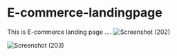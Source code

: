 # E-commerce-landingpage

This is E-commerce landing page ....
![Screenshot (202)](https://github.com/hemant052004/E-commerce-landingpage/assets/122628923/5f12c20c-0ac8-4514-8e09-28f9c36243c7)

![Screenshot (203)](https://github.com/hemant052004/E-commerce-landingpage/assets/122628923/ab48d63b-4d11-46e7-aecb-be2687f8429e)
